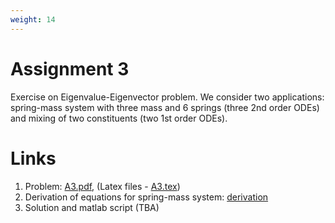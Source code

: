 ```yaml
---
weight: 14
---
```


# Assignment 3
Exercise on Eigenvalue-Eigenvector problem. We consider two applications: spring-mass system with three mass and 6 springs (three 2nd order ODEs) and mixing of two constituents (two 1st order ODEs).

# Links
1. Problem: [A3.pdf](A3.pdf), (Latex files - [A3.tex](A3.tex))
2. Derivation of equations for spring-mass system: [derivation](A3_derivation_spring_system.pdf)
3. Solution and matlab script (TBA)
